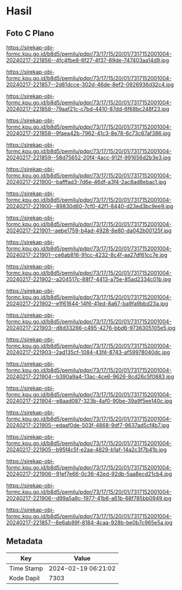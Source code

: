 # Hasil

## Foto C Plano

https://sirekap-obj-formc.kpu.go.id/b8d5/pemilu/pdpr/73/17/15/20/01/7317152001004-20240217-221856--4fc4fbe8-6f27-4f37-89de-747403aa14d9.jpg

https://sirekap-obj-formc.kpu.go.id/b8d5/pemilu/pdpr/73/17/15/20/01/7317152001004-20240217-221857--2d81dcce-302d-46de-8ef2-0926936d32c4.jpg

https://sirekap-obj-formc.kpu.go.id/b8d5/pemilu/pdpr/73/17/15/20/01/7317152001004-20240217-221858--79aaf21c-c7bd-4410-87dd-6f68bc248f23.jpg

https://sirekap-obj-formc.kpu.go.id/b8d5/pemilu/pdpr/73/17/15/20/01/7317152001004-20240217-221858--9faea42b-7962-41c3-8e78-6c73c67af386.jpg

https://sirekap-obj-formc.kpu.go.id/b8d5/pemilu/pdpr/73/17/15/20/01/7317152001004-20240217-221859--58d75652-20f4-4acc-912f-991656d2b3e3.jpg

https://sirekap-obj-formc.kpu.go.id/b8d5/pemilu/pdpr/73/17/15/20/01/7317152001004-20240217-221900--bafffad3-7d6e-46df-a3f4-2ac8ad8ebac1.jpg

https://sirekap-obj-formc.kpu.go.id/b8d5/pemilu/pdpr/73/17/15/20/01/7317152001004-20240217-221900--89830d60-7cf0-42f1-8440-d23ed3bc9ee9.jpg

https://sirekap-obj-formc.kpu.go.id/b8d5/pemilu/pdpr/73/17/15/20/01/7317152001004-20240217-221901--aebe1759-b4ad-4928-8e80-da042b00125f.jpg

https://sirekap-obj-formc.kpu.go.id/b8d5/pemilu/pdpr/73/17/15/20/01/7317152001004-20240217-221901--ce6ab816-91cc-4232-8c4f-aa27df61cc7e.jpg

https://sirekap-obj-formc.kpu.go.id/b8d5/pemilu/pdpr/73/17/15/20/01/7317152001004-20240217-221902--a204517c-88f7-4413-a75e-85ad2334c01b.jpg

https://sirekap-obj-formc.kpu.go.id/b8d5/pemilu/pdpr/73/17/15/20/01/7317152001004-20240217-221902--e1f61644-14f6-41ed-8a67-ba9fa9bbd23a.jpg

https://sirekap-obj-formc.kpu.go.id/b8d5/pemilu/pdpr/73/17/15/20/01/7317152001004-20240217-221903--d8d33266-c495-4276-bbd6-9736305105e5.jpg

https://sirekap-obj-formc.kpu.go.id/b8d5/pemilu/pdpr/73/17/15/20/01/7317152001004-20240217-221903--2ad135cf-1084-43f4-8743-af59978040dc.jpg

https://sirekap-obj-formc.kpu.go.id/b8d5/pemilu/pdpr/73/17/15/20/01/7317152001004-20240217-221904--b390a9a4-13ac-4ce6-9626-8cd26c5f0883.jpg

https://sirekap-obj-formc.kpu.go.id/b8d5/pemilu/pdpr/73/17/15/20/01/7317152001004-20240217-221904--e8aad087-323b-4af0-90be-39a9f5ee140c.jpg

https://sirekap-obj-formc.kpu.go.id/b8d5/pemilu/pdpr/73/17/15/20/01/7317152001004-20240217-221905--edaaf0de-503f-4868-9df7-9637ad5cf4b7.jpg

https://sirekap-obj-formc.kpu.go.id/b8d5/pemilu/pdpr/73/17/15/20/01/7317152001004-20240217-221905--b95f4c5f-e2aa-4829-b1af-14a2c3f7b41b.jpg

https://sirekap-obj-formc.kpu.go.id/b8d5/pemilu/pdpr/73/17/15/20/01/7317152001004-20240217-221906--91ef7e66-0c36-42ed-92db-5aa8ecd21cb4.jpg

https://sirekap-obj-formc.kpu.go.id/b8d5/pemilu/pdpr/73/17/15/20/01/7317152001004-20240217-221906--d99a5a8c-1977-41b6-a61b-68f785bb0949.jpg

https://sirekap-obj-formc.kpu.go.id/b8d5/pemilu/pdpr/73/17/15/20/01/7317152001004-20240217-221857--8e6ab89f-8184-4caa-928b-be0b7c965e5a.jpg


## Metadata

| Key        | Value               |
| ---------- | ------------------- |
| Time Stamp | 2024-02-19 06:21:02 |
| Kode Dapil | 7303                |



